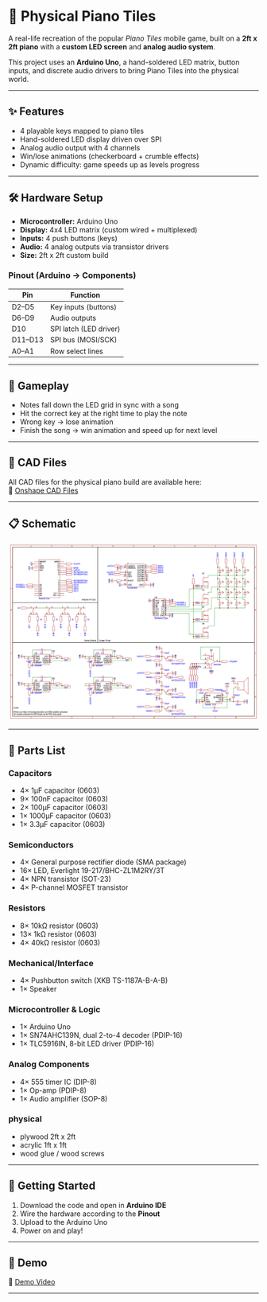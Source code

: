 # 🎹 Physical Piano Tiles

A real-life recreation of the popular *Piano Tiles* mobile game, built on a **2ft x 2ft piano** with a **custom LED screen** and **analog audio system**.  

This project uses an **Arduino Uno**, a hand-soldered LED matrix, button inputs, and discrete audio drivers to bring Piano Tiles into the physical world.  

---

## ✨ Features
- 4 playable keys mapped to piano tiles  
- Hand-soldered LED display driven over SPI  
- Analog audio output with 4 channels  
- Win/lose animations (checkerboard + crumble effects)  
- Dynamic difficulty: game speeds up as levels progress   

---

## 🛠️ Hardware Setup
- **Microcontroller:** Arduino Uno  
- **Display:** 4x4 LED matrix (custom wired + multiplexed)  
- **Inputs:** 4 push buttons (keys)  
- **Audio:** 4 analog outputs via transistor drivers  
- **Size:** 2ft x 2ft custom build  

### Pinout (Arduino → Components)
| Pin   | Function          |
|-------|------------------|
| D2–D5 | Key inputs (buttons) |
| D6–D9 | Audio outputs     |
| D10   | SPI latch (LED driver) |
| D11–D13 | SPI bus (MOSI/SCK) |
| A0–A1 | Row select lines  |

---

## 🎵 Gameplay
- Notes fall down the LED grid in sync with a song  
- Hit the correct key at the right time to play the note  
- Wrong key → lose animation  
- Finish the song → win animation and speed up for next level  

---

## 📂 CAD Files
All CAD files for the physical piano build are available here:  
🔗 [Onshape CAD Files](https://cad.onshape.com/documents/6f750370d802f45d631022e7/w/77947f8f69402a572d0c1280/e/21f73c9ca73a5f59ce34e73c?renderMode=0&uiState=686adfc845e90a37d9e83f3e)

---

## 📋 Schematic
![Piano Tiles Schematic](Images/SCH_PianoTiles_1-PianoTiles_2025-08-21.png)

---

## 🔧 Parts List

### Capacitors
- 4× 1µF capacitor (0603)
- 9× 100nF capacitor (0603)  
- 2× 100µF capacitor (0603)
- 1× 1000µF capacitor (0603)
- 1× 3.3µF capacitor (0603)

### Semiconductors
- 4× General purpose rectifier diode (SMA package)
- 16× LED, Everlight 19-217/BHC-ZL1M2RY/3T
- 4× NPN transistor (SOT-23)
- 4× P-channel MOSFET transistor

### Resistors
- 8× 10kΩ resistor (0603)
- 13× 1kΩ resistor (0603)
- 4× 40kΩ resistor (0603)

### Mechanical/Interface
- 4× Pushbutton switch (XKB TS-1187A-B-A-B)
- 1× Speaker

### Microcontroller & Logic
- 1× Arduino Uno
- 1× SN74AHC139N, dual 2-to-4 decoder (PDIP-16)
- 1× TLC5916IN, 8-bit LED driver (PDIP-16)

### Analog Components
- 4× 555 timer IC (DIP-8)
- 1× Op-amp (PDIP-8)
- 1× Audio amplifier (SOP-8)


### physical

- plywood 2ft x 2ft
- acrylic 1ft x 1ft
- wood glue / wood screws

---



## 🚀 Getting Started
1. Download the code and open in **Arduino IDE**  
2. Wire the hardware according to the **Pinout**  
3. Upload to the Arduino Uno  
4. Power on and play!  

---

## 🎨 Demo
🔗 [Demo Video](https://drive.google.com/file/d/1tWbtapWxAAcRH7cZoWcML4gQHKBUc-q2/view?usp=sharing)

---

